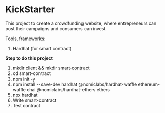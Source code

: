 # KickStarter

This project to create a crowdfunding website, where entrepreneurs can post their campaigns and consumers can invest.

Tools, frameworks:
1. Hardhat (for smart contract)

**Step to do this project**
1. mkdir client && mkdir smart-contract
2. cd smart-contract
3. npm init -y
4. npm install --save-dev hardhat @nomiclabs/hardhat-waffle ethereum-waffle chai @nomiclabs/hardhat-ethers ethers
5. npx hardhat
6. Write smart-contract
7. Test contract
